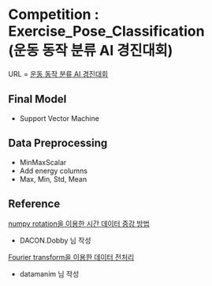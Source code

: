 # Competition : Exercise_Pose_Classification <br>(운동 동작 분류 AI 경진대회)

URL = [운동 동작 분류 AI 경진대회](https://www.dacon.io/competitions/official/235689/overview/description/)

## Final Model
- Support Vector Machine

## Data Preprocessing
- MinMaxScalar
- Add energy columns
- Max, Min, Std, Mean

## Reference

[numpy rotation을 이용한 시간 데이터 증강 방법](https://www.dacon.io/competitions/official/235689/codeshare/2347?page=3&dtype=recent)
- DACON.Dobby 님 작성

[Fourier transform을 이용한 데이터 전처리](https://www.dacon.io/competitions/official/235689/codeshare/2374?page=3&dtype=recent)
- datamanim 님 작성
